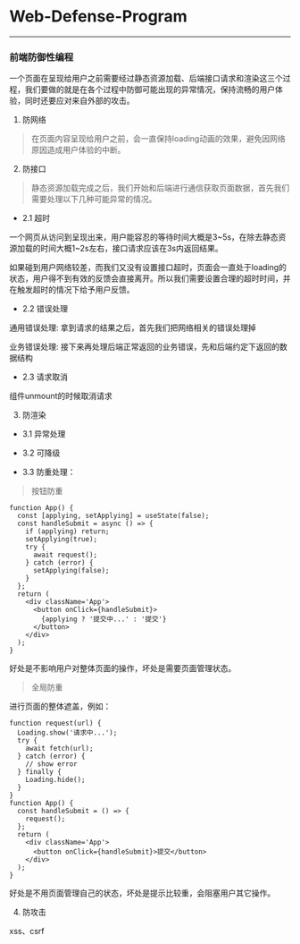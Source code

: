 # Web-Defense-Program

---

### 前端防御性编程

一个页面在呈现给用户之前需要经过静态资源加载、后端接口请求和渲染这三个过程，我们要做的就是在各个过程中防御可能出现的异常情况，保持流畅的用户体验，同时还要应对来自外部的攻击。


1. 防网络

> 在页面内容呈现给用户之前，会一直保持loading动画的效果，避免因网络原因造成用户体验的中断。

2. 防接口

> 静态资源加载完成之后，我们开始和后端进行通信获取页面数据，首先我们需要处理以下几种可能异常的情况。

- 2.1 超时

一个网页从访问到呈现出来，用户能容忍的等待时间大概是3~5s，在除去静态资源加载的时间大概1~2s左右，接口请求应该在3s内返回结果。

如果碰到用户网络较差，而我们又没有设置接口超时，页面会一直处于loading的状态，用户得不到有效的反馈会直接离开。所以我们需要设置合理的超时时间，并在触发超时的情况下给予用户反馈。

- 2.2 错误处理

通用错误处理: 拿到请求的结果之后，首先我们把网络相关的错误处理掉

业务错误处理: 接下来再处理后端正常返回的业务错误，先和后端约定下返回的数据结构

- 2.3 请求取消

组件unmount的时候取消请求

3. 防渲染

- 3.1 异常处理

- 3.2 可降级

- 3.3 防重处理：

> 按钮防重

```
function App() {
  const [applying, setApplying] = useState(false);
  const handleSubmit = async () => {
    if (applying) return;
    setApplying(true);
    try {
      await request();
    } catch (error) {
      setApplying(false);
    }
  };
  return (
    <div className='App'>
      <button onClick={handleSubmit}>
        {applying ? '提交中...' : '提交'}
      </button>
    </div>
  );
}

```

好处是不影响用户对整体页面的操作，坏处是需要页面管理状态。

> 全局防重

进行页面的整体遮盖，例如：

```
function request(url) {
  Loading.show('请求中...');
  try {
    await fetch(url);
  } catch (error) {
    // show error
  } finally {
    Loading.hide();
  }
}
function App() {
  const handleSubmit = () => {
    request();
  };
  return (
    <div className='App'>
      <button onClick={handleSubmit}>提交</button>
    </div>
  );
}

```

好处是不用页面管理自己的状态，坏处是提示比较重，会阻塞用户其它操作。

4. 防攻击

xss、csrf

